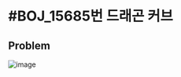 # \#BOJ_15685번 드래곤 커브
## Problem
![image](https://user-images.githubusercontent.com/20368859/40582985-8fe7f9ba-61bf-11e8-9688-ddc7a78c798e.png)

